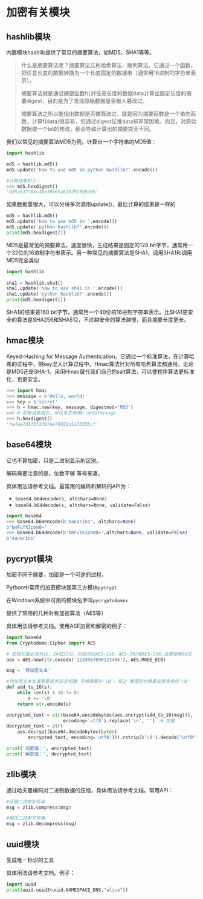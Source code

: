 # 加密有关模块

## hashlib模块

内置模块hashlib提供了常见的摘要算法，如MD5，SHA1等等。

> 什么是摘要算法呢？摘要算法又称哈希算法、散列算法。它通过一个函数，把任意长度的数据转换为一个长度固定的数据串（通常用16进制的字符串表示）。
>
> 摘要算法就是通过摘要函数f()对任意长度的数据data计算出固定长度的摘要digest，目的是为了发现原始数据是否被人篡改过。
>
> 摘要算法之所以能指出数据是否被篡改过，就是因为摘要函数是一个单向函数，计算f(data)很容易，但通过digest反推data却非常困难。而且，对原始数据做一个bit的修改，都会导致计算出的摘要完全不同。

我们以常见的摘要算法MD5为例，计算出一个字符串的MD5值：

```python
import hashlib

md5 = hashlib.md5()
md5.update('how to use md5 in python hashlib?'.encode())

#计算结果如下：
>>> md5.hexdigest()
'd26a53750bc40b38b65a520292f69306'
```

如果数据量很大，可以分块多次调用update()，最后计算的结果是一样的

```python
md5 = hashlib.md5()
md5.update('how to use md5 in '.encode())
md5.update('python hashlib?'.encode())
print(md5.hexdigest())
```

MD5是最常见的摘要算法，速度很快，生成结果是固定的128 bit字节，通常用一个32位的16进制字符串表示。另一种常见的摘要算法是SHA1，调用SHA1和调用MD5完全类似

```python
import hashlib
 
sha1 = hashlib.sha1()
sha1.update('how to use sha1 in '.encode())
sha1.update('python hashlib?'.encode())
print(md5.hexdigest())
```

SHA1的结果是160 bit字节，通常用一个40位的16进制字符串表示。比SHA1更安全的算法是SHA256和SHA512，不过越安全的算法越慢，而且摘要长度更长。 



## hmac模块

Keyed-Hashing for Message Authentication。它通过一个标准算法，在计算哈希的过程中，把key混入计算过程中。Hmac算法针对所有哈希算法都通用，无论是MD5还是SHA-1。采用Hmac替代我们自己的salt算法，可以使程序算法更标准化，也更安全。

```python
>>> import hmac
>>> message = b'Hello, world!'
>>> key = b'secret'
>>> h = hmac.new(key, message, digestmod='MD5')
>>> # 如果消息很长，可以多次调用h.update(msg)
>>> h.hexdigest()
'fa4ee7d173f2d97ee79022d1a7355bcf'
```



## base64模块

它也不算加密，只是二进制显示的区别。

解码需要注意的是，位数不够 等号来凑。

具体用法请参考文档。最常用的编码和解码的API为：

- `base64.b64encode(s, altchars=None)`
- `base64.b64decode(s, altchars=None, validate=False)`

```python
import base64
>>> base64.b64encode(b'nanarino', altchars=None)
b'bmFuYXJpbm8='
>>> base64.b64decode(b'bmFuYXJpbm8=',altchars=None, validate=False)
b'nanarino'
```



## pycrypt模块

加密不同于摘要，加密是一个可逆的过程。

Python中常用的加密模块是第三方模块`pycrypt`

在Windows系统中可用的模块名字叫`pycryptodomex`

提供了常用的几种对称加密算法（AES等）

具体用法请参考文档。使用ASE加密和解密的例子：

```python
import base64
from Cryptodome.Cipher import AES

# 密钥长度必须为16、24或32位，分别对应AES-128、AES-192和AES-256,这里使用16位
aes = AES.new(str.encode('1234567890123456'), AES.MODE_ECB)

msg = '待加密文本'

#待加密文本长度需要是为16的倍数 不够需要补'\0'，反之 解密后也需要去除多余的'\0'
def add_to_16(s):
    while len(s) % 16 != 0:
        s += '\0'
    return str.encode(s)

encrypted_text = str(base64.encodebytes(aes.encrypt(add_to_16(msg))),
                     encoding='utf8').replace('\n', '')  # 加密
decrypted_text = str(
    aes.decrypt(base64.decodebytes(bytes(
        encrypted_text, encoding='utf8'))).rstrip(b'\0').decode("utf8"))  # 解密

print('加密值：', encrypted_text)
print('解密值：', decrypted_text)
```



## zlib模块

通过哈夫曼编码对二进制数据的压缩，具体用法请参考文档。常用API：

```python
#压缩二进制字符串
msg = zlib.compress(msg)

#解压二进制字符串
msg = zlib.decompress(msg)
```



## uuid模块

生成唯一标识的工具

具体用法请参考文档。例子：

```python
import uuid
print(uuid.uuid3(uuid.NAMESPACE_DNS,"alice"))
```

